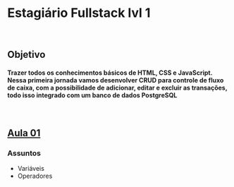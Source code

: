 # Estagiário Fullstack lvl 1

<br />

## Objetivo
  #### Trazer todos os conhecimentos básicos de HTML, CSS e JavaScript. Nessa primeira jornada vamos desenvolver CRUD para controle de fluxo de caixa, com a possibilidade de adicionar, editar e excluir as transações, todo isso integrado com um banco de dados PostgreSQL

<br />

## [Aula 01](https://youtu.be/t1Jt7lhKpRw)
  ### Assuntos
   - Variáveis
   - Operadores
